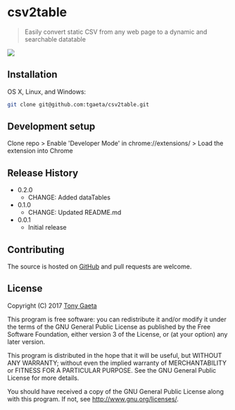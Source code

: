 # csv2table
> Easily convert static CSV from any web page to a dynamic and searchable datatable

![](https://d3uepj124s5rcx.cloudfront.net/items/113V000E0S2M0F1O3J3j/csv-viewer.gif?v=a08b2e47)

## Installation

OS X, Linux, and Windows:

```sh
git clone git@github.com:tgaeta/csv2table.git
```

## Development setup

Clone repo > Enable 'Developer Mode' in chrome://extensions/ > Load the extension into Chrome

## Release History
* 0.2.0
    * CHANGE: Added dataTables
* 0.1.0
    * CHANGE: Updated README.md
* 0.0.1
    * Initial release

## Contributing

The source is hosted on [GitHub](https://github.com/tgaeta/csv2table) and pull requests are welcome.

## License

Copyright (C) 2017 [Tony Gaeta](https://github.com/tgaeta)

This program is free software: you can redistribute it and/or modify
it under the terms of the GNU General Public License as published by
the Free Software Foundation, either version 3 of the License, or
(at your option) any later version.

This program is distributed in the hope that it will be useful,
but WITHOUT ANY WARRANTY; without even the implied warranty of
MERCHANTABILITY or FITNESS FOR A PARTICULAR PURPOSE.  See the
GNU General Public License for more details.

You should have received a copy of the GNU General Public License
along with this program.  If not, see <http://www.gnu.org/licenses/>.

